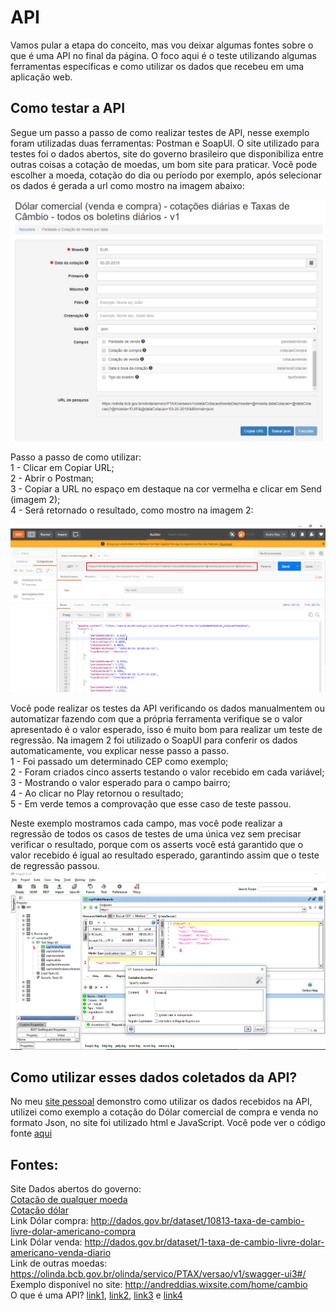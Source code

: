 # API  

Vamos pular a etapa do conceito, mas vou deixar algumas fontes sobre o que é uma API no final da página. O foco aqui é o teste utilizando algumas ferramentas específicas e como utilizar os dados que recebeu em uma aplicação web. 

## Como testar a API

Segue um passo a passo de como realizar testes de API, nesse exemplo foram utilizadas duas ferramentas: Postman e SoapUI. O site utilizado para testes foi o dados abertos, site do governo brasileiro que disponibiliza entre outras coisas a cotação de moedas, um bom site para praticar. Você pode escolher a moeda, cotação do dia ou período por exemplo, após selecionar os dados é gerada a url como mostro na imagem abaixo:  

![example](https://github.com/andreddias/API/blob/master/dados.png) 

Passo a passo de como utilizar:  
1 - Clicar em Copiar URL;  
2 - Abrir o Postman;  
3 - Copiar a URL no espaço em destaque na cor vermelha e clicar em Send (imagem 2);  
4 - Será retornado o resultado, como mostro na imagem 2:  

![example](https://github.com/andreddias/API/blob/master/postman.png) 

Você pode realizar os testes da API verificando os dados manualmentem ou automatizar fazendo com que a própria ferramenta verifique se o valor apresentado é o valor esperado, isso é muito bom para realizar um teste de regressão. Na imagem 2 foi utilizado o SoapUI para conferir os dados automaticamente, vou explicar nesse passo a passo.  
1 - Foi passado um determinado CEP como exemplo;  
2 - Foram criados cinco asserts testando o valor recebido em cada variável;  
3 - Mostrando o valor esperado para o campo bairro;  
4 - Ao clicar no Play retornou o resultado;  
5 - Em verde temos a comprovação que esse caso de teste passou.  

Neste exemplo mostramos cada campo, mas você pode realizar a regressão de todos os casos de testes de uma única vez sem precisar verificar o resultado, porque com os asserts você está garantido que o valor recebido é igual ao resultado esperado, garantindo assim que o teste de regressão passou.
![example](https://github.com/andreddias/API/blob/master/soapUI.png)

## Como utilizar esses dados coletados da API?

No meu [site pessoal](http://andreddias.wixsite.com/home/cambio) demonstro como utilizar os dados recebidos na API, utilizei como exemplo a cotação do Dólar comercial de compra e venda no formato Json, no site foi utilizado html e JavaScript. Você pode ver o código fonte [aqui](cotacoes.html)

## Fontes:  
Site Dados abertos do governo:  
[Cotação de qualquer moeda](https://olinda.bcb.gov.br/olinda/servico/PTAX/versao/v1/swagger-ui3#/)  
[Cotação dólar](http://dados.gov.br/dataset/dolar-americano-usd-todos-os-boletins-diarios)  
Link Dólar compra: http://dados.gov.br/dataset/10813-taxa-de-cambio-livre-dolar-americano-compra  
Link Dólar venda: http://dados.gov.br/dataset/1-taxa-de-cambio-livre-dolar-americano-venda-diario  
Link de outras moedas: https://olinda.bcb.gov.br/olinda/servico/PTAX/versao/v1/swagger-ui3#/  
Exemplo disponível no site: http://andreddias.wixsite.com/home/cambio  
O que é uma API? [link1](https://vertigo.com.br/o-que-e-api-entenda-de-uma-maneira-simples/), [link2](https://blog.caelum.com.br/rest-principios-e-boas-praticas/), [link3](https://becode.com.br/o-que-e-api-rest-e-restful/) e [link4](https://canaltech.com.br/software/o-que-e-api/)
